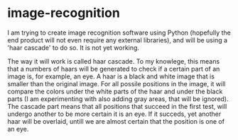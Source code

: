# image-recognition
I am trying to create image recognition software using Python (hopefully the end product will not even require any external libraries), and will be using a 'haar cascade'  to do so. It is not yet working.

The way it will work is called haar cascade. To my knowlege, this means that a numbers of haars will be generated to check if a certain part of an image is, for example, an eye. 
A haar is a black and white image that is smaller than the original image. For all possile positions in the image, it will compare the colors under the white parts of the haar and under the black parts (I am experimenting with also adding gray areas, that will be ignored).
The cascade part means that all positions that succeed in the first test, will undergo another to be more certain it is an eye. If it succeds, yet another haar will be overlaid, untill we are almost certain that the position is one of an eye.
